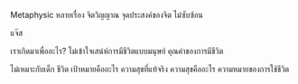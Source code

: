 Metaphysic หลายเรื่อง
จิตวิญญาณ
จุดประสงค์ของจิต
ไม่ซับซ้อน

แจ๊ส

เราเกิดมาเพื่ออะไร?
ไม่เข้าใจเสน่ห์การมีชีวิตแบบมนุษย์ คุณค่าของการมีชีวิต

ไม่เหมาะกับเด็ก
ชีวิต เป้าหมายคืออะไร ความสุขที่แท้จริง ความสุขคืออะไร
ความหมายของการใช้ชีวิต

